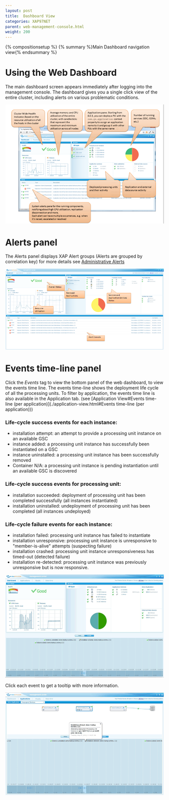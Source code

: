 ```yaml
---
layout: post
title:  Dashboard View
categories: XAP97NET
parent: web-management-console.html
weight: 200
---
```


{% compositionsetup %}
{% summary %}Main Dashboard navigation view{% endsummary %}

# Using the Web Dashboard

The main dashboard screen appears immediately after logging into the management console. The dashboard gives you a single click view of the entire cluster, including alerts on various problematic conditions.

![dashboard803.png](/attachment_files/xap97net/dashboard803.png)

# Alerts panel

The Alerts panel displays XAP Alert groups (Alerts are grouped by correlation key) for more details see [Administrative Alerts](http://www.gigaspaces.com/wiki/display/XAP9/Administrative+Alerts)

![dashboard_explained.png](/attachment_files/xap97net/dashboard_explained.png)

# Events time-line panel

Click the _Events_ tag to view the bottom panel of the web dashboard, to view the events time line.
The events time-line shows the deployment life cycle of all the processing units.
To filter by application, the events time line is also available in the Application tab. (see [Application View#Events time-line (per application)](./application-view.html#Events time-line (per application)))

### Life-cycle success events for each instance:

- installation attempt: an attempt to provide a processing unit instance on an available GSC
- instance added: a processing unit instance has successfully been instantiated on a GSC
- instance uninstalled: a processing unit instance has been successfully removed
- Container N/A: a processing unit instance is pending instantiation until an available GSC is discovered

### Life-cycle success events for processing unit:

- installation succeeded: deployment of processing unit has been completed successfully (all instances instantiated)
- installation uninstalled: undeployment of processing unit has been completed (all instances undeployed)

### Life-cycle failure events for each instance:

- installation failed: processing unit instance has failed to instantiate
- installation unresponsive: processing unit instance is unresponsive to "member-is-alive" attempts (suspecting failure)
- installation crashed: processing unit instance unresponsiveness has timed-out (detected failure)
- installation re-detected: processing unit instance was previously unresponsive but is now responsive.

![events_timeline_in_dashboard.png](/attachment_files/xap97net/events_timeline_in_dashboard.png)

Click each event to get a tooltip with more information.

![timeline_event_tool_tip.png](/attachment_files/xap97net/timeline_event_tool_tip.png)

